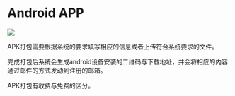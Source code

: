 # Android APP

![](http://qn.media.epub360.com/materials/origin/581e0dc0a89b4ba4eff18db3175789ef_origin.jpg)

APK打包需要根据系统的要求填写相应的信息或者上传符合系统要求的文件。

完成打包后系统会生成android设备安装的二维码与下载地址，并会将相应的内容通过邮件的方式发动到注册的邮箱。

APK打包有收费与免费的区分。
